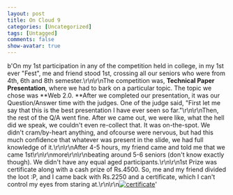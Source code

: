 ```yaml
---
layout: post
title: On Cloud 9
categories: [Uncategorized]
tags: [Untagged]
comments: false
show-avatar: true
---
```


b'On my 1st participation in any of the competition held in college, in my 1st ever "Fest", me and friend stood 1st, crossing all our seniors who were from 4th, 6th and 8th semester.\r\n\r\nThe competition was, **Technical Paper Presentation**, where we had to bark on a particular topic. The topic we chose was **Web 2.0. **After we completed our presentation, it was our Question/Answer time with the judges. One of the judge said, "First let me say that this is the best presentation I have ever seen so far."\r\n\r\nThen, the rest of the Q/A went fine. After we came out, we were like, what the hell did we speak, we couldn\'t even re-collect that. It was on-the-spot. We didn\'t cram/by-heart anything, and ofcourse were nervous, but had this much confidence that whatever was present in the slide, we had full knowledge of it.\r\n\r\nAfter 4-5 hours, my friend came and told me that we came 1st\r\n\r\nmore\r\n\r\nbeating around 5-6 seniors (don\'t know exactly though). We didn\'t have any equal aged participants.\r\n\r\n1st Prize was certificate along with a cash prize of Rs.4500. So, me and my friend divided the loot :P, and I came back with Rs.2250 and a certificate, which I can\'t control my eyes from staring at.\r\n\r\n[![certificate](http://pragith.net/blog/wp-content/certificate-thumb.jpg)](http://pragith.net/blog/wp-content/certificate.jpg)'